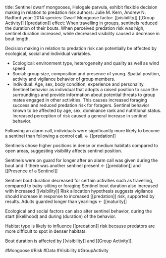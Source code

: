 
title: Sentinel dwarf mongooses, Helogale parvula, exhibit flexible decision making in relation to predation risk
authors: Julie M. Kern, Andrew N. Radford
year: 2014
species: Dwarf Mongoose
factor: [[visibility]] [[Group Activity]] [[predation]] 
effect: When travelling in groups, sentinels reduced the duration of their bouts. When perceived predation risk was high, sentinel duration increased, while decreased visibility caused a decrease in bout length.

Decision making in relation to predation risk can potentially be affected by ecological, social and individual variables.
- Ecological: environment type, heterogeneity and quality as well as wind speed
- Social: group size, composition and presence of young. Spatial position, activity and vigilance behavior of group members.
- Individual: Age, sex, body condition, experience and personality.
Sentinel behavior as individual that adopts a raised position to scan the surroundings and provide information about potential threats to group mates engaged in other activities.
This causes increased foraging success and reduced predation risk for foragers.
Sentinel behavior known to be affected by age, sex, dominance rank and nutritional status.
Increased perception of risk caused a general increase in sentinel behavior.

Following an alarm call, individuals were significantly more likely to become a sentinel than following a control call. <- [[predation]]

Sentinels chose higher positions in dense or medium habitats compared to open areas, suggesting visibility affects sentinel position.

Sentinels were on guard for longer after an alarm call was given  during the bout and if there was another sentinel present <- [[predation]] and [[Presence of a Sentinel]] 

Sentinel bout duration decreased for certain activities such as travelling, compared to baby-sitting or foraging
Sentinel bout duration also increased with increased [[visibility]]
Risk allocation hypothesis suggests vigilance should increase in response to increased [[predation]] risk, supported by results.
Adults guarded longer than yearlings <- [[maturity]]

Ecological and social factors can also alter sentinel behavior, during the start (likelihood) and during (duration) of the behavior.

Habitat type is likely to influence [[predation]] risk because predators are more difficult to spot in denser habitats.

Bout duration is affected by [[visibility]] and [[Group Activity]]. 

#Mongoose #Risk #Data #Visibility #GroupActivity 